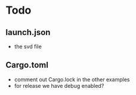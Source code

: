 # Todo

## launch.json

  * the svd file

## Cargo.toml

  * comment out Cargo.lock in the other examples
  * for release we have debug enabled?
